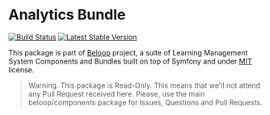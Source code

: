 Analytics Bundle
================

[![Build Status](https://travis-ci.org/beloop/AnalyticsBundle.png?branch=master)](http://travis-ci.org/beloop/AnalyticsBundle)
[![Latest Stable Version](https://poser.pugx.org/beloop/analytics-bundle/v/stable)](https://packagist.org/packages/beloop/analytics-bundle)

This package is part of [Beloop](http://github.com/beloop/components) project, a
suite of Learning Management System Components and Bundles built on top of Symfony and under
[MIT](http://opensource.org/licenses/MIT) license.

> Warning. This package is Read-Only. This means that we'll not attend any Pull
> Request received here. Please, use the main beloop/components package for Issues,
> Questions and Pull Requests.
